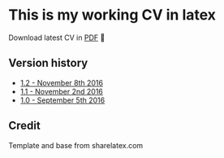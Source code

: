 # This is my working CV in latex

Download latest CV in [PDF](https://github.com/PandelisZ/cv/releases/download/v1.1/cv.pdf) :page_facing_up:

## Version history

* [1.2 - November 8th 2016](https://github.com/PandelisZ/cv/releases/tag/v1.2)
* [1.1 - November 2nd 2016](https://github.com/PandelisZ/cv/releases/tag/v1.1)
* [1.0 - September 5th 2016](https://github.com/PandelisZ/cv/releases/tag/v1.0)


## Credit
Template and base from sharelatex.com
